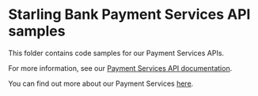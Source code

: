 # Starling Bank Payment Services API samples

This folder contains code samples for our Payment Services APIs.

For more information, see our [Payment Services API documentation](https://developer.starlingbank.com/payments/docs).

You can find out more about our Payment Services [here](https://developer.starlingbank.com/payments).
